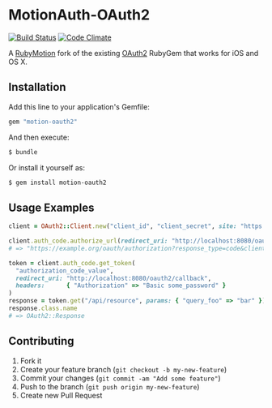 # MotionAuth-OAuth2

[![Build Status](https://travis-ci.org/motionauth/oauth2.svg)](https://travis-ci.org/motionauth/oauth2)
[![Code Climate](https://codeclimate.com/github/motionauth/oauth2/badges/gpa.svg)](https://codeclimate.com/github/motionauth/oauth2)

A [RubyMotion](http://www.rubymotion.com) fork of the existing
[OAuth2](https://github.com/intridea/oauth2) RubyGem that works for iOS and OS X.

## Installation

Add this line to your application's Gemfile:

```ruby
gem "motion-oauth2"
```

And then execute:

```bash
$ bundle
```

Or install it yourself as:

```bash
$ gem install motion-oauth2
```

## Usage Examples

```ruby
client = OAuth2::Client.new("client_id", "client_secret", site: "https://example.org")

client.auth_code.authorize_url(redirect_uri: "http://localhost:8080/oauth2/callback")
# => "https://example.org/oauth/authorization?response_type=code&client_id=client_id&redirect_uri=http://localhost:8080/oauth2/callback"

token = client.auth_code.get_token(
  "authorization_code_value",
  redirect_uri: "http://localhost:8080/oauth2/callback",
  headers:      { "Authorization" => "Basic some_password" }
)
response = token.get("/api/resource", params: { "query_foo" => "bar" })
response.class.name
# => OAuth2::Response
```

## Contributing

1. Fork it
2. Create your feature branch (`git checkout -b my-new-feature`)
3. Commit your changes (`git commit -am "Add some feature"`)
4. Push to the branch (`git push origin my-new-feature`)
5. Create new Pull Request
